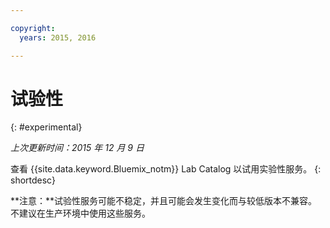 ```yaml
---

copyright:
  years: 2015, 2016

---
```


# 试验性
{: #experimental}

*上次更新时间：2015 年 12 月 9 日*

查看 {{site.data.keyword.Bluemix_notm}} Lab Catalog 以试用实验性服务。
{: shortdesc} 



**注意：**试验性服务可能不稳定，并且可能会发生变化而与较低版本不兼容。不建议在生产环境中使用这些服务。 

